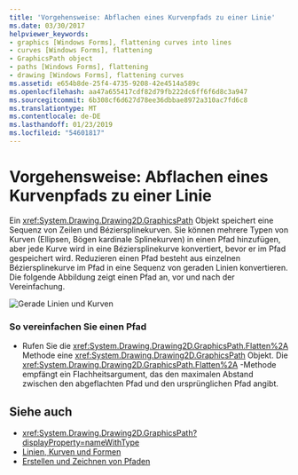 ```yaml
---
title: 'Vorgehensweise: Abflachen eines Kurvenpfads zu einer Linie'
ms.date: 03/30/2017
helpviewer_keywords:
- graphics [Windows Forms], flattening curves into lines
- curves [Windows Forms], flattening
- GraphicsPath object
- paths [Windows Forms], flattening
- drawing [Windows Forms], flattening curves
ms.assetid: e654b8de-25f4-4735-9208-42e4514a589c
ms.openlocfilehash: aa47a655417cdf82d79fb222dc6ff6f6d8c3a947
ms.sourcegitcommit: 6b308cf6d627d78ee36dbbae8972a310ac7fd6c8
ms.translationtype: MT
ms.contentlocale: de-DE
ms.lasthandoff: 01/23/2019
ms.locfileid: "54601817"
---
```

# <a name="how-to-flatten-a-curved-path-into-a-line"></a>Vorgehensweise: Abflachen eines Kurvenpfads zu einer Linie
Ein <xref:System.Drawing.Drawing2D.GraphicsPath> Objekt speichert eine Sequenz von Zeilen und Béziersplinekurven. Sie können mehrere Typen von Kurven (Ellipsen, Bögen kardinale Splinekurven) in einen Pfad hinzufügen, aber jede Kurve wird in eine Béziersplinekurve konvertiert, bevor er im Pfad gespeichert wird. Reduzieren einen Pfad besteht aus einzelnen Béziersplinekurve im Pfad in eine Sequenz von geraden Linien konvertieren. Die folgende Abbildung zeigt einen Pfad an, vor und nach der Vereinfachung.  
  
 ![Gerade Linien und Kurven](../../../../docs/framework/winforms/advanced/media/aboutgdip02-art32a.gif "AboutGdip02_Art32A")  
  
### <a name="to-flatten-a-path"></a>So vereinfachen Sie einen Pfad  
  
-   Rufen Sie die <xref:System.Drawing.Drawing2D.GraphicsPath.Flatten%2A> Methode eine <xref:System.Drawing.Drawing2D.GraphicsPath> Objekt. Die <xref:System.Drawing.Drawing2D.GraphicsPath.Flatten%2A> -Methode empfängt ein Flachheitsargument, das den maximalen Abstand zwischen den abgeflachten Pfad und den ursprünglichen Pfad angibt.  
  
## <a name="see-also"></a>Siehe auch
- <xref:System.Drawing.Drawing2D.GraphicsPath?displayProperty=nameWithType>
- [Linien, Kurven und Formen](../../../../docs/framework/winforms/advanced/lines-curves-and-shapes.md)
- [Erstellen und Zeichnen von Pfaden](../../../../docs/framework/winforms/advanced/constructing-and-drawing-paths.md)
